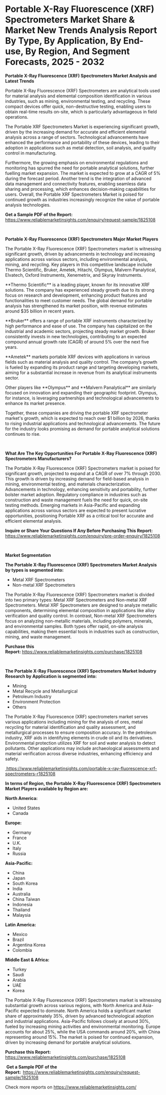 <p><h1>Portable X-Ray Fluorescence (XRF) Spectrometers Market Share & Market New Trends Analysis Report By Type, By Application, By End-use, By Region, And Segment Forecasts, 2025 - 2032</h1></p><p><strong>Portable X-Ray Fluorescence (XRF) Spectrometers Market Analysis and Latest Trends</strong></p>
<p><p>Portable X-Ray Fluorescence (XRF) Spectrometers are analytical tools used for material analysis and elemental composition identification in various industries, such as mining, environmental testing, and recycling. These compact devices offer quick, non-destructive testing, enabling users to obtain real-time results on-site, which is particularly advantageous in field operations.</p><p>The Portable XRF Spectrometers Market is experiencing significant growth, driven by the increasing demand for accurate and efficient elemental analysis across a range of sectors. Technological advancements have enhanced the performance and portability of these devices, leading to their adoption in applications such as metal detection, soil analysis, and quality control in manufacturing. </p><p>Furthermore, the growing emphasis on environmental regulations and monitoring has spurred the need for portable analytical solutions, further fuelling market expansion. The market is expected to grow at a CAGR of 5% during the forecast period. Another trend is the integration of advanced data management and connectivity features, enabling seamless data sharing and processing, which enhances decision-making capabilities for users. Overall, the Portable XRF Spectrometers Market is poised for continued growth as industries increasingly recognize the value of portable analysis technologies.</p></p>
<p><strong>Get a Sample PDF of the Report:&nbsp;</strong> <a href="https://www.reliablemarketinsights.com/enquiry/request-sample/1825108?utm_campaign=2189&utm_medium=2&utm_source=Github&utm_content=ia&utm_term=27022025&utm_id=portable-x-ray-fluorescence-xrf-spectrometers">https://www.reliablemarketinsights.com/enquiry/request-sample/1825108</a></p>
<p>&nbsp;</p>
<p><strong>Portable X-Ray Fluorescence (XRF) Spectrometers Major Market Players</strong></p>
<p><p>The Portable X-Ray Fluorescence (XRF) Spectrometers market is witnessing significant growth, driven by advancements in technology and increasing applications across various sectors, including environmental analysis, mining, and recycling. Key players in this competitive landscape include Thermo Scientific, Bruker, Ametek, Hitachi, Olympus, Malvern Panalytical, Elvatech, Oxford Instruments, Xenemetrix, and Skyray Instruments.</p><p>**Thermo Scientific** is a leading player, known for its innovative XRF solutions. The company has experienced steady growth due to its strong focus on research and development, enhancing product features and functionalities to meet customer needs. The global demand for portable analysis has strengthened its market position, with revenue estimates around $35 billion in recent years.</p><p>**Bruker** offers a range of portable XRF instruments characterized by high performance and ease of use. The company has capitalized on the industrial and academic sectors, projecting steady market growth. Bruker consistently invests in new technologies, contributing to an expected compound annual growth rate (CAGR) of around 5% over the next five years.</p><p>**Ametek** markets portable XRF devices with applications in various fields such as material analysis and quality control. The company’s growth is fueled by expanding its product range and targeting developing markets, aiming for a substantial increase in revenue from its analytical instruments sector.</p><p>Other players like **Olympus** and **Malvern Panalytical** are similarly focused on innovation and expanding their geographic footprint. Olympus, for instance, is leveraging partnerships and technological advancements to enhance its market presence.</p><p>Together, these companies are driving the portable XRF spectrometer market's growth, which is expected to reach over $1 billion by 2026, thanks to rising industrial applications and technological advancements. The future for the industry looks promising as demand for portable analytical solutions continues to rise.</p></p>
<p>&nbsp;</p>
<p><strong>What Are The Key Opportunities For Portable X-Ray Fluorescence (XRF) Spectrometers Manufacturers?</strong></p>
<p><p>The Portable X-Ray Fluorescence (XRF) Spectrometers market is poised for significant growth, projected to expand at a CAGR of over 7% through 2030. This growth is driven by increasing demand for field-based analysis in mining, environmental testing, and materials characterization. Advancements in technology, enhancing sensitivity and portability, further bolster market adoption. Regulatory compliance in industries such as construction and waste management fuels the need for quick, on-site testing methods. Emerging markets in Asia-Pacific and expanding applications across various sectors are expected to present lucrative opportunities, positioning Portable XRF as a critical tool for accurate and efficient elemental analysis.</p></p>
<p><strong>Inquire or Share Your Questions If Any Before Purchasing This Report:</strong> <a href="https://www.reliablemarketinsights.com/enquiry/pre-order-enquiry/1825108?utm_campaign=2189&utm_medium=2&utm_source=Github&utm_content=ia&utm_term=27022025&utm_id=portable-x-ray-fluorescence-xrf-spectrometers">https://www.reliablemarketinsights.com/enquiry/pre-order-enquiry/1825108</a></p>
<p>&nbsp;</p>
<p><strong>Market Segmentation</strong></p>
<p><strong>The Portable X-Ray Fluorescence (XRF) Spectrometers Market Analysis by types is segmented into:</strong></p>
<p><ul><li>Metal XRF Spectrometers</li><li>Non-metal XRF Spectrometers</li></ul></p>
<p><p>The Portable X-Ray Fluorescence (XRF) Spectrometers market is divided into two primary types: Metal XRF Spectrometers and Non-metal XRF Spectrometers. Metal XRF Spectrometers are designed to analyze metallic components, determining elemental composition in applications like alloy verification and quality control. In contrast, Non-metal XRF Spectrometers focus on analyzing non-metallic materials, including polymers, minerals, and environmental samples. Both types offer rapid, on-site analysis capabilities, making them essential tools in industries such as construction, mining, and waste management.</p></p>
<p><strong>Purchase this Report:&nbsp;</strong><a href="https://www.reliablemarketinsights.com/purchase/1825108?utm_campaign=2189&utm_medium=2&utm_source=Github&utm_content=ia&utm_term=27022025&utm_id=portable-x-ray-fluorescence-xrf-spectrometers">https://www.reliablemarketinsights.com/purchase/1825108</a></p>
<p>&nbsp;</p>
<p><strong>The Portable X-Ray Fluorescence (XRF) Spectrometers Market Industry Research by Application is segmented into:</strong></p>
<p><ul><li>Mining</li><li>Metal Recycle and Metallurgical</li><li>Petroleum Industry</li><li>Environment Protection</li><li>Others</li></ul></p>
<p><p>The Portable X-Ray Fluorescence (XRF) spectrometers market serves various applications including mining for the analysis of ores, metal recycling for material identification and quality assessment, and metallurgical processes to ensure composition accuracy. In the petroleum industry, XRF aids in identifying elements in crude oil and its derivatives. Environmental protection utilizes XRF for soil and water analysis to detect pollutants. Other applications may include archaeological assessments and material verification across diverse industries, enhancing efficiency and safety.</p></p>
<p><a href="https://www.reliablemarketinsights.com/portable-x-ray-fluorescence-xrf-spectrometers-r1825108?utm_campaign=2189&utm_medium=2&utm_source=Github&utm_content=ia&utm_term=27022025&utm_id=portable-x-ray-fluorescence-xrf-spectrometers">&nbsp;https://www.reliablemarketinsights.com/portable-x-ray-fluorescence-xrf-spectrometers-r1825108</a></p>
<p><strong>In terms of Region, the Portable X-Ray Fluorescence (XRF) Spectrometers Market Players available by Region are:</strong></p>
<p>
    <p> <strong> North America: </strong>
        <ul>
            <li>United States</li>
            <li>Canada</li>
        </ul>
        </p> 
    <p> <strong> Europe: </strong>
        <ul>
            <li>Germany</li>
            <li>France</li>
            <li>U.K.</li>
            <li>Italy</li>
            <li>Russia</li>
        </ul>
        </p> 
    <p> <strong> Asia-Pacific: </strong>
        <ul>
            <li>China</li>
            <li>Japan</li>
            <li>South Korea</li>
            <li>India</li>
            <li>Australia</li>
            <li>China Taiwan</li>
            <li>Indonesia</li>
            <li>Thailand</li>
            <li>Malaysia</li>
        </ul>
        </p> 
    <p> <strong> Latin America: </strong>
        <ul>
            <li>Mexico</li>
            <li>Brazil</li>
            <li>Argentina Korea</li>
            <li>Colombia</li>
        </ul>
        </p> 
    <p> <strong> Middle East & Africa: </strong>
        <ul>
            <li>Turkey</li>
            <li>Saudi</li>
            <li>Arabia</li>
            <li>UAE</li>
            <li>Korea</li>
        </ul>
    </p>
    </p>
<p><p>The Portable X-Ray Fluorescence (XRF) Spectrometers market is witnessing substantial growth across various regions, with North America and Asia-Pacific expected to dominate. North America holds a significant market share of approximately 35%, driven by advanced technological adoption and industrial applications. Asia-Pacific follows closely at around 30%, fueled by increasing mining activities and environmental monitoring. Europe accounts for about 25%, while the USA commands around 20%, with China representing around 15%. The market is poised for continued expansion, driven by increasing demand for portable analytical solutions.</p></p>
<p><strong>Purchase this Report: </strong><a href="https://www.reliablemarketinsights.com/purchase/1825108?utm_campaign=2189&utm_medium=2&utm_source=Github&utm_content=ia&utm_term=27022025&utm_id=portable-x-ray-fluorescence-xrf-spectrometers">https://www.reliablemarketinsights.com/purchase/1825108</a></p>
<p>&nbsp;<strong>Get a Sample PDF of the Report:&nbsp;&nbsp;</strong><a href="https://www.reliablemarketinsights.com/enquiry/request-sample/1825108?utm_campaign=2189&utm_medium=2&utm_source=Github&utm_content=ia&utm_term=27022025&utm_id=portable-x-ray-fluorescence-xrf-spectrometers">https://www.reliablemarketinsights.com/enquiry/request-sample/1825108</a></p>
<p><strong></strong></p>
<p>Check more reports on <a href="https://www.reliablemarketinsights.com/?utm_campaign=2189&utm_medium=2&utm_source=Github&utm_content=ia&utm_term=27022025&utm_id=portable-x-ray-fluorescence-xrf-spectrometers">https://www.reliablemarketinsights.com/</a></p>